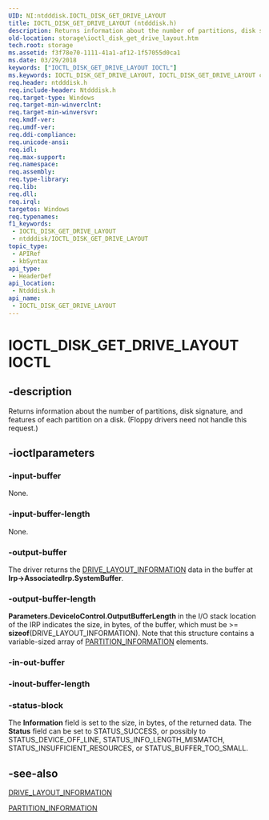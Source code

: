 ```yaml
---
UID: NI:ntdddisk.IOCTL_DISK_GET_DRIVE_LAYOUT
title: IOCTL_DISK_GET_DRIVE_LAYOUT (ntdddisk.h)
description: Returns information about the number of partitions, disk signature, and features of each partition on a disk. (Floppy drivers need not handle this request.).
old-location: storage\ioctl_disk_get_drive_layout.htm
tech.root: storage
ms.assetid: f3f78e70-1111-41a1-af12-1f57055d0ca1
ms.date: 03/29/2018
keywords: ["IOCTL_DISK_GET_DRIVE_LAYOUT IOCTL"]
ms.keywords: IOCTL_DISK_GET_DRIVE_LAYOUT, IOCTL_DISK_GET_DRIVE_LAYOUT control, IOCTL_DISK_GET_DRIVE_LAYOUT control code [Storage Devices], k307_85ebcb24-3ad1-4961-bc03-d32faf9fa0fd.xml, ntdddisk/IOCTL_DISK_GET_DRIVE_LAYOUT, storage.ioctl_disk_get_drive_layout
req.header: ntdddisk.h
req.include-header: Ntdddisk.h
req.target-type: Windows
req.target-min-winverclnt: 
req.target-min-winversvr: 
req.kmdf-ver: 
req.umdf-ver: 
req.ddi-compliance: 
req.unicode-ansi: 
req.idl: 
req.max-support: 
req.namespace: 
req.assembly: 
req.type-library: 
req.lib: 
req.dll: 
req.irql: 
targetos: Windows
req.typenames: 
f1_keywords:
 - IOCTL_DISK_GET_DRIVE_LAYOUT
 - ntdddisk/IOCTL_DISK_GET_DRIVE_LAYOUT
topic_type:
 - APIRef
 - kbSyntax
api_type:
 - HeaderDef
api_location:
 - Ntdddisk.h
api_name:
 - IOCTL_DISK_GET_DRIVE_LAYOUT
---
```


# IOCTL_DISK_GET_DRIVE_LAYOUT IOCTL


## -description

Returns information about the number of partitions, disk signature, and features of each partition on a disk. (Floppy drivers need not handle this request.)

## -ioctlparameters

### -input-buffer

None.

### -input-buffer-length

None.

### -output-buffer

The driver returns the <a href="/windows-hardware/drivers/ddi/ntdddisk/ns-ntdddisk-_drive_layout_information">DRIVE_LAYOUT_INFORMATION</a> data in the buffer at <b>Irp->AssociatedIrp.SystemBuffer</b>.

### -output-buffer-length

<b>Parameters.DeviceIoControl.OutputBufferLength</b> in the I/O stack location of the IRP indicates the size, in bytes, of the buffer, which must be >= <b>sizeof</b>(DRIVE_LAYOUT_INFORMATION). Note that this structure contains a variable-sized array of <a href="/windows-hardware/drivers/ddi/ntdddisk/ns-ntdddisk-_partition_information">PARTITION_INFORMATION</a> elements.

### -in-out-buffer

### -inout-buffer-length

### -status-block

The <b>Information</b> field is set to the size, in bytes, of the returned data. The <b>Status</b> field can be set to STATUS_SUCCESS, or possibly to STATUS_DEVICE_OFF_LINE, STATUS_INFO_LENGTH_MISMATCH, STATUS_INSUFFICIENT_RESOURCES, or STATUS_BUFFER_TOO_SMALL.

## -see-also

<a href="/windows-hardware/drivers/ddi/ntdddisk/ns-ntdddisk-_drive_layout_information">DRIVE_LAYOUT_INFORMATION</a>



<a href="/windows-hardware/drivers/ddi/ntdddisk/ns-ntdddisk-_partition_information">PARTITION_INFORMATION</a>